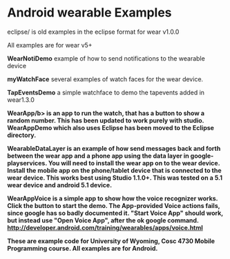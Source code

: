 Android wearable Examples
========

eclipse/ is old examples in the eclipse format for wear v1.0.0 

All examples are for wear v5+

<b>WearNotiDemo</b> example of how to send notifications to the wearable device

<b>myWatchFace</b> several examples of watch faces for the wear device.

<b>TapEventsDemo</b> a simple watchface to demo the tapevents added in wear1.3.0

<b>WearApp/b> is an app to run the watch, that has a button to show a random number.
   This has been updated to work purely with studio.  WearAppDemo which also uses Eclipse has been moved to the Eclipse directory.

<b>WearableDataLayer</b> is an example of how send messages back and forth between the wear app and a phone app using the data layer in google-playservices.  You will need to install the wear app on to the wear device.  Install the mobile app on the phone/tablet device that is connected to the wear device. This works best using Studio 1.1.0+.  This was tested on a 5.1 wear device and android 5.1 device.

<b>WearAppVoice</b> is a simple app to show how the voice recognizer works. Click the button to start the demo.   The App-provided Voice actions fails, since google has so badly documented it.   "Start Voice App" should work, but instead use "Open Voice App", after the ok google command.  http://developer.android.com/training/wearables/apps/voice.html 


These are example code for University of Wyoming, Cosc 4730 Mobile Programming course. All examples are for Android.

